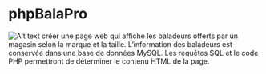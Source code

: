 phpBalaPro
==========




![Alt text](http://redabenhsain.com/images/balad.jpg)
créer une page web qui affiche les baladeurs offerts par un magasin selon la marque et la taille. L’information des baladeurs est conservée dans une base de données MySQL. Les requêtes SQL et le code PHP permettront de déterminer le contenu HTML de la page.
